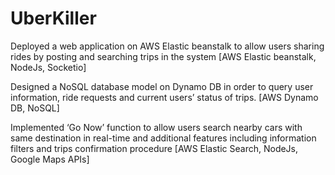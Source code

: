# UberKiller
Deployed a web application on AWS Elastic beanstalk to allow users sharing rides by posting and searching trips in the system
[AWS Elastic beanstalk, NodeJs, Socketio]

Designed a NoSQL database model on Dynamo DB in order to query user information, ride requests and current users’ status of trips.
[AWS Dynamo DB, NoSQL]

Implemented ‘Go Now’ function to allow users search nearby cars with same destination in real-time and additional features including
information filters and trips confirmation procedure [AWS Elastic Search, NodeJs, Google Maps APIs]
